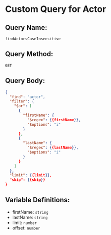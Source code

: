 # Custom Query for Actor

## Query Name:

`findActorsCaseInsensitive`

## Query Method:

`GET`

## Query Body:

```json
{
  "find": "actor",
  "filter": {
    "$or": [
      {
        "firstName": {
          "$regex": {{firstName}},
          "$options": "i"
        }
      },
      {
        "lastName": {
          "$regex": {{lastName}},
          "$options": "i"
        }
      }
    ]
  },
  "limit": {{limit}},
  "skip": {{skip}}
}
```

## Variable Definitions:

- firstName: `string`
- lastName: `string`
- limit: `number`
- offset: `number`
